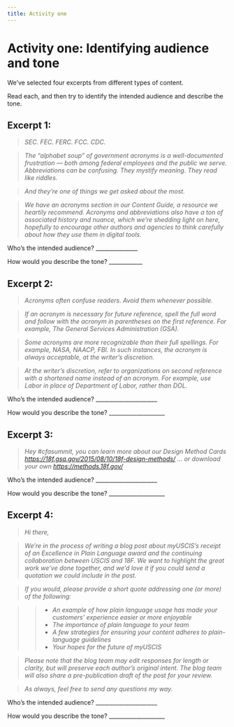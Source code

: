 ```yaml
---
title: Activity one
---
```


# Activity one: Identifying audience and tone

We’ve selected four excerpts from different types of content.

Read each, and then try to identify the intended audience and describe the tone.


## **Excerpt 1:**

> _SEC. FEC. FERC. FCC. CDC._

> _The “alphabet soup” of government acronyms is a well-documented frustration — both among federal employees and the public we serve. Abbreviations can be confusing. They mystify meaning. They read like riddles._

> _And they’re one of things we get asked about the most._

> _We have an acronyms section in our Content Guide, a resource we heartily recommend. Acronyms and abbreviations also have a ton of associated history and nuance, which we’re shedding light on here, hopefully to encourage other authors and agencies to think carefully about how they use them in digital tools._

Who’s the intended audience? _______________

How would you describe the tone? ____________


## **Excerpt 2:**

> _Acronyms often confuse readers. Avoid them whenever possible._

> _If an acronym is necessary for future reference, spell the full word and follow with the acronym in parentheses on the first reference. For example, The General Services Administration (GSA)._

> _Some acronyms are more recognizable than their full spellings. For example, NASA, NAACP, FBI. In such instances, the acronym is always acceptable, at the writer’s discretion._

> _At the writer’s discretion, refer to organizations on second reference with a shortened name instead of an acronym. For example, use Labor in place of Department of Labor, rather than DOL._

Who’s the intended audience? ______________________

How would you describe the tone? ____________________

## **Excerpt 3:**

> _Hey #cfasummit, you can learn more about our Design Method Cards https://18f.gsa.gov/2015/08/10/18f-design-methods/ … or download your own https://methods.18f.gov/_

Who’s the intended audience? ______________________

How would you describe the tone? ____________________

## **Excerpt 4:** 

> _Hi there,_

> _We’re in the process of writing a blog post about myUSCIS’s receipt of an Excellence in Plain Language award and the continuing collaboration between USCIS and 18F. We want to highlight the great work we’ve done together, and we’d love it if you could send a quotation we could include in the post._

> _If you would, please provide a short quote addressing one (or more) of the following:_

>> * _An example of how plain language usage has made your customers’ experience easier or more enjoyable_
>> * _The importance of plain language to your team_
>> * _A few strategies for ensuring your content adheres to plain-language guidelines_
>> * _Your hopes for the future of myUSCIS_

>_Please note that the blog team may edit responses for length or clarity, but will preserve each author’s original intent. The blog team will also share a pre-publication draft of the post for your review._ 

>_As always, feel free to send any questions my way._

Who’s the intended audience? ______________________

How would you describe the tone? ____________________